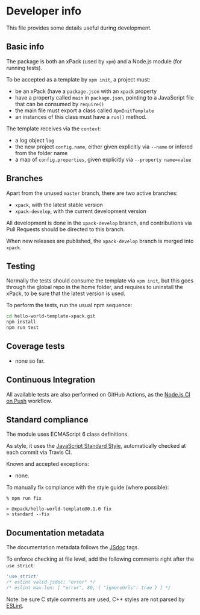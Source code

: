# Developer info

This file provides some details useful during development.

## Basic info

The package is both an xPack (used by `xpm`) and a Node.js module (for
running tests).

To be accepted as a template by `xpm init`, a project must:

- be an xPack (have a `package.json` with an `xpack` property
- have a property called `main` in `package.json`, pointing to a JavaScript
  file that can be consumed by `require()`
- the main file must export a class called `XpmInitTemplate`
- an instances of this class must have a `run()` method.

The template receives via the `context`:

- a log object `log`
- the new project `config.name`, either given explicitly via
  `--name` or infered from the folder name
- a map of `config.properties`, given explicitly via `--property name=value`

## Branches

Apart from the unused `master` branch, there are two active branches:

- `xpack`, with the latest stable version
- `xpack-develop`, with the current development version

All development is done in the `xpack-develop` branch, and contributions via
Pull Requests should be directed to this branch.

When new releases are published, the `xpack-develop` branch is merged
into `xpack`.

## Testing

Normally the tests should consume the template via `xpm init`, but
this goes through the global repo in the home folder, and requires to
uninstall the xPack, to be sure that the latest version is used.

To perform the tests, run the usual npm sequence:

```sh
cd hello-world-template-xpack.git
npm install
npm run test
```

## Coverage tests

- none so far.

## Continuous Integration

All available tests are also performed on GitHub Actions, as the
[Node.js CI on Push](https://github.com/xpack/hello-world-template-xpack/actions/workflows/CI.yml)
workflow.

## Standard compliance

The module uses ECMAScript 6 class definitions.

As style, it uses the [JavaScript Standard Style](https://standardjs.com/),
automatically checked at each commit via Travis CI.

Known and accepted exceptions:

- none.

To manually fix compliance with the style guide (where possible):

```console
% npm run fix

> @xpack/hello-world-template@0.1.0 fix
> standard --fix

```

## Documentation metadata

The documentation metadata follows the [JSdoc](http://usejsdoc.org) tags.

To enforce checking at file level, add the following comments right after
the `use strict`:

```js
'use strict'
/* eslint valid-jsdoc: "error" */
/* eslint max-len: [ "error", 80, { "ignoreUrls": true } ] */
```

Note: be sure C style comments are used, C++ styles are not parsed by
[ESLint](http://eslint.org).
